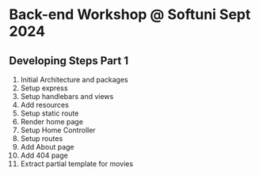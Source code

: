 # Back-end Workshop @ Softuni Sept 2024

## Developing Steps Part 1
1. Initial Architecture and packages
2. Setup express
3. Setup handlebars and views 
4. Add resources
5. Setup static route
6. Render home page
7. Setup Home Controller
8. Setup routes
9. Add About page
10. Add 404 page
11. Extract partial template for movies
